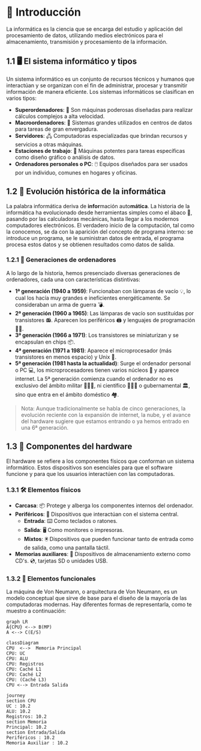 # 💾 Introducción

La informática es la ciencia que se encarga del estudio y aplicación del procesamiento de datos, utilizando medios electrónicos para el almacenamiento, transmisión y procesamiento de la información.

## 1.1 🖥️ El sistema informático y tipos 

Un sistema informático es un conjunto de recursos técnicos y humanos que interactúan y se organizan con el fin de administrar, procesar y transmitir información de manera eficiente. Los sistemas informáticos se clasifican en varios tipos:

- **Superordenadores**: 🚀 Son máquinas poderosas diseñadas para realizar cálculos complejos a alta velocidad.
- **Macroordenadores**: 🏢 Sistemas grandes utilizados en centros de datos para tareas de gran envergadura.
- **Servidores**: 🖧 Computadoras especializadas que brindan recursos y servicios a otras máquinas.
- **Estaciones de trabajo**: 💼 Máquinas potentes para tareas específicas como diseño gráfico o análisis de datos.
- **Ordenadores personales o PC**: 🖱️ Equipos diseñados para ser usados por un individuo, comunes en hogares y oficinas.

## 1.2 📜 Evolución histórica de la informática 

La palabra informática deriva de **infor**mación auto**mática**.
La historia de la informática ha evolucionado desde herramientas simples como el ábaco 🧮, pasando por las calculadoras mecánicas, hasta llegar a los modernos computadores electrónicos. El verdadero inicio de la computación, tal como la conocemos, se da con la aparición del concepto de programa interno: se introduce un programa, se le suministran datos de entrada, el programa procesa estos datos y se obtienen resultados como datos de salida.

### 1.2.1 🔄 Generaciones de ordenadores 

A lo largo de la historia, hemos presenciado diversas generaciones de ordenadores, cada una con características distintivas:

- **1ª generación (1940 a 1959)**:  Funcionaban con lámparas de vacío 💡, lo cual los hacía muy grandes e ineficientes energéticamente. Se consideraban un arma de guerra 💣.
- **2ª generación (1960 a 1965)**: Las lámparas de vacío son sustituídas por transistores 📻. Aparecen los periféricos 🖨️ y lenguajes de programación 👨‍💻.
- **3ª generación (1966 a 1971)**: Los transistores se miniaturizan y se encapsulan en chips 📦️.
- **4ª generación (1971 a 1981)**: Aparece el microprocesador (más transistores en menos espacio) y Unix 🐧.
- **5ª generación (1981 hasta la actualidad)**: Surge el ordenador personal o PC 💻, los microprocesadores tienen varios núcleos 🔢 y aparece internet. La 5ª generación comienza cuando el ordenador no es exclusivo del ámbito militar 👨🏻‍✈️, ni científico 👨🏻‍🔬 o gubernamental 🏛️, sino que entra en el ámbito doméstico 🏘️.
 
> Nota: Aunque tradicionalmente se habla de cinco generaciones, la evolución reciente con la expansión de internet, la nube, y el avance del hardware sugiere que estamos entrando o ya hemos entrado en una 6ª generación.

## 1.3 🔧 Componentes del hardware 

El hardware se refiere a los componentes físicos que conforman un sistema informático. Estos dispositivos son esenciales para que el software funcione y para que los usuarios interactúen con las computadoras.

### 1.3.1 🛠️ Elementos físicos 

- **Carcasa**: 📦 Protege y alberga los componentes internos del ordenador.
- **Periféricos**: 🔌 Dispositivos que interactúan con el sistema central.
    * **Entrada**: ⌨️ Como teclados o ratones.
    * **Salida**: 🖥️ Como monitores o impresoras.
    * **Mixtos**: 🖲️ Dispositivos que pueden funcionar tanto de entrada como de salida, como una pantalla táctil.
- **Memorias auxiliares**: 💾 Dispositivos de almacenamiento externo como CD's. 💿, tarjetas SD o unidades USB.

### 1.3.2 🔧 Elementos funcionales

La máquina de Von Neumann, o arquitectura de Von Neumann, es un modelo conceptual que sirve de base para el diseño de la mayoría de las computadoras modernas. Hay diferentes formas de representarla, como te muestro a continuación:

```mermaid
graph LR
A{CPU} <--> B(MP)
A <--> C(E/S)
```

```mermaid
classDiagram
CPU  <-->  Memoria Principal
CPU: UC 
CPU: ALU
CPU: Registros
CPU: Caché L1
CPU: Caché L2
CPU: (Caché L3)
CPU <--> Entrada Salida
```
```mermaid
journey
section CPU
UC : 10.2
ALU: 10.2
Registros: 10.2
section Memoria
Principal: 10.2 
section Entrada/Salida
Periféricos : 10.2
Memoria Auxiliar : 10.2
```
